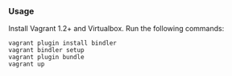 ### Usage

Install Vagrant 1.2+ and Virtualbox. Run the following commands:

    vagrant plugin install bindler
    vagrant bindler setup
    vagrant plugin bundle
    vagrant up
